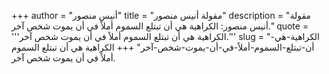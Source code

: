 +++
author = "أنيس منصور"
title = "مقولة أنيس منصور"
description = "مقولة أنيس منصور: الكراهية هي أن تبتلع السموم أملاً في أن يموت شخص آخر."
quote = '''الكراهية هي أن تبتلع السموم أملاً في أن يموت شخص آخر.''' 
slug = "الكراهية-هي-أن-تبتلع-السموم-أملاً-في-أن-يموت-شخص-آخر"
+++
الكراهية هي أن تبتلع السموم أملاً في أن يموت شخص آخر.
